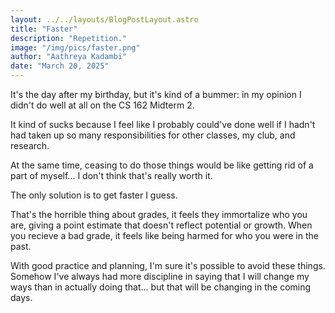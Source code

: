 ```yaml
---
layout: ../../layouts/BlogPostLayout.astro
title: "Faster"
description: "Repetition."
image: "/img/pics/faster.png"
author: "Aathreya Kadambi"
date: "March 20, 2025"
---
```


It's the day after my birthday, but it's kind of a bummer: in my opinion I didn't do well at all on the CS 162 Midterm 2.

It kind of sucks because I feel like I probably could've done well if I hadn't had taken up so many responsibilities for other classes, my club, and research. 

At the same time, ceasing to do those things would be like getting rid of a part of myself... I don't think that's really worth it.

The only solution is to get faster I guess.

That's the horrible thing about grades, it feels they immortalize who you are, giving a point estimate that doesn't reflect potential or growth. When you recieve a bad grade, it feels like being harmed for who you were in the past.

With good practice and planning, I'm sure it's possible to avoid these things. Somehow I've always had more discipline in saying that I will change my ways than in actually doing that... but that will be changing in the coming days. 